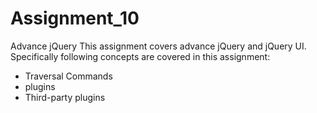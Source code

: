 # Assignment_10
  Advance jQuery
  This assignment covers advance jQuery and jQuery UI. Specifically following concepts are covered in this assignment:
  - Traversal Commands
  - plugins
  - Third-party plugins
